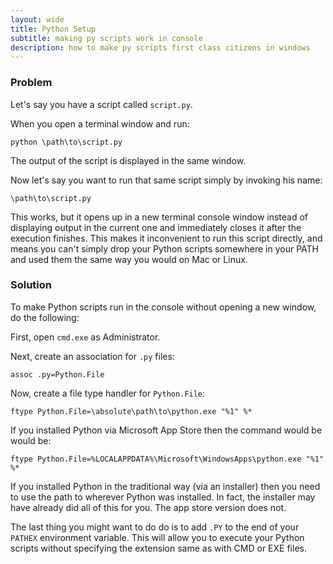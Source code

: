 ```yaml
---
layout: wide
title: Python Setup
subtitle: making py scripts work in console
description: how to make py scripts first class citizens in windows
---
```


### Problem

Let's say you have a script called `script.py`.

When you open a terminal window and run:

    python \path\to\script.py

The output of the script is displayed in the same window.

Now let's say you want to run that same script simply by invoking his name:

    \path\to\script.py

This works, but it opens up in a new terminal console window instead of displaying output in the current one and immediately closes it after the execution finishes. This makes it inconvenient to run this script directly, and means you can't simply drop your Python scripts somewhere in your PATH and used them the same way you would on Mac or Linux.

### Solution

To make Python scripts run in the console without opening a new window, do the following:

First, open `cmd.exe` as Administrator.
 
Next, create an association for `.py` files:  

    assoc .py=Python.File

Now, create a file type handler for `Python.File`:

    ftype Python.File=\absolute\path\to\python.exe "%1" %*

If you installed Python via Microsoft App Store then the command would be would be:

    ftype Python.File=%LOCALAPPDATA%\Microsoft\WindowsApps\python.exe "%1" %*

If you installed Python in the traditional way (via an installer) then you need to use the path to wherever Python was installed. In fact, the installer may have already did all of this for you. The app store version does not.

The last thing you might want to do do is to add `.PY` to the end of your `PATHEX` environment variable. This will allow you to execute your Python scripts without specifying the extension same as with CMD or EXE files.
